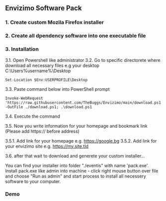 ## Envizimo Software Pack

### 1. Create custom Mozila Firefox installer

### 2. Create all dpendency software into one executable file

### 3. Installation

3.1. Open Powershell like administrator
3.2. Go to specific directorete where download all necessary files e.g your desktop C:\Users\%username%\Desktop

```powershel
Set-Location $Env:USERPROFILE\Desktop
```

3.3. Pаstе command below into PowerShell prompt

```powershel
Invoke-WebRequest 'https://raw.githubusercontent.com/TheBuggs/Envizimo/main/download.ps1' -OutFile ./download.ps1; .\download.ps1
```

3.4. Execute the command

3.5. Now you write information for your homepage and bookmark link (Please add https:// before address)

3.5.1. Add link for your homepage e.g. https://google.bg
3.5.2. Add link for your envizimo site e.g. https://my.site.tld

3.6. after that wait to download and generete your custom installer...

You can find your installer into folder "./eventis" with name 'pack.exe'. Install pack.exe like admin into machine - click right mouse button over file and choose "Run as admin" and start process to install all necessery software to your computer.

### Demo
